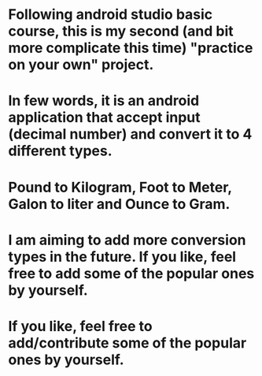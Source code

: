# Following android studio basic course, this is my second (and bit more complicate this time) "practice on your own" project.

# In few words, it is an android application that accept input (decimal number) and convert it to 4 different types. 

# Pound to Kilogram, Foot to Meter, Galon to liter and Ounce to Gram.

# I am aiming to add more conversion types in the future. If you like, feel free to add some of the popular ones by yourself.

# If you like, feel free to add/contribute some of the popular ones by yourself.
